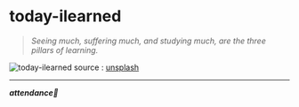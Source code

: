 # today-ilearned

> *Seeing much, suffering much, and studying much, are the three pillars of learning.*

![today-ilearned](https://images.unsplash.com/photo-1531053270060-6643c8e70e8f "today-ilearned")
source : [unsplash](https://unsplash.com)

---

___attendance🌿___

